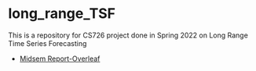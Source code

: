 # long_range_TSF
This is a repository for CS726 project done in Spring 2022 on Long Range Time Series Forecasting

* [Midsem Report-Overleaf](https://www.overleaf.com/project/621f5c55fb83647a702de570)

